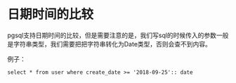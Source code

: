 # 日期时间的比较

pgsql支持日期时间的比较，但是需要注意的是，我们写sql的时候传入的参数一般是字符串类型，我们需要把把字符串转化为Date类型，否则会查不到内容。

例子：

    select * from user where create_date >= '2018-09-25':: date